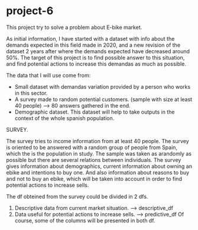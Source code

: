 # project-6
This project try to solve a problem about E-bike market.

As initial information, I have started with a dataset with info about the demands expected in this field  made in 2020, and a new revision of the dataset 2 years after where the demands expected have decreased around 50%.
The target of this project is to find possible answer to this situation, and find potential actions to increase this demandas as much as possible.

The data that I will use come from:
  - Small dataset with demandas variation provided by a person who works in this sector.
  - A survey made to random potential customers. (sample with size at least 40 people) --> 80 answers gathered in the end.
  - Demographic dataset. This dataset will help to take outputs in the context of the whole spanish population.

SURVEY.

The survey tries to income information from at least 40 people. The survey is oriented to be answered with a random group of people from Spain, which the is the population in  study.
The sample was taken as arandomly as possible but there are several relations between individuals. 
The survey gives information about demographics, current information about owning an ebike and intentions to buy one. And also information about reasons to buy and not to buy an ebike, which will be taken into account in order to find potential actions to increase sells.

The df obteined from the survey could be divided in 2 dfs. 
  1. Descriptive data from current market situation. --> descriptive_df
  2. Data useful for potential actions to increase sells. --> predictive_df
Of course, some of the columns will be presented in both df.

